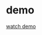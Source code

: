 # demo
<a target='_blank' rel='noopener noreferrer' href='https://pousay.github.io/3DMultiScreen/'>
watch demo
</a> 
